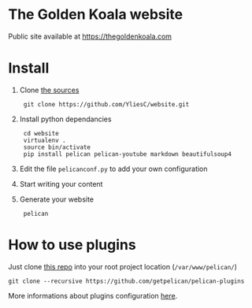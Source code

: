 The Golden Koala website
======================
Public site available at https://thegoldenkoala.com

# Install

1. Clone [the sources](https://github.com/YliesC/website.git)

        git clone https://github.com/YliesC/website.git

3. Install python dependancies

        cd website
        virtualenv .
        source bin/activate
        pip install pelican pelican-youtube markdown beautifulsoup4

4. Edit the file ``pelicanconf.py`` to add your own configuration
5. Start writing your content
6. Generate your website

        pelican

# How to use plugins

Just clone [this repo](https://github.com/getpelican/pelican-plugins) into your root project location (`/var/www/pelican/`)

    git clone --recursive https://github.com/getpelican/pelican-plugins

More informations about plugins configuration [here](https://github.com/getpelican/pelican-plugins/blob/master/Readme.rst).
